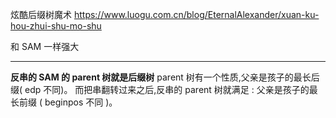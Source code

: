 炫酷后缀树魔术
https://www.luogu.com.cn/blog/EternalAlexander/xuan-ku-hou-zhui-shu-mo-shu

和 SAM 一样强大

---

**反串的 SAM 的 parent 树就是后缀树**
parent 树有一个性质,父亲是孩子的最长后缀( edp 不同)。
而把串翻转过来之后,反串的 parent 树就满足 : 父亲是孩子的最长前缀 ( beginpos 不同 )。
